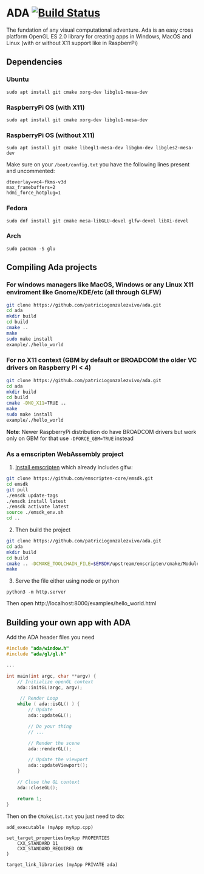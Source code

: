 # ADA [![Build Status](https://travis-ci.org/patriciogonzalezvivo/ada.svg?branch=master)](https://travis-ci.org/patriciogonzalezvivo/ada)


The fundation of any visual computational adventure. 
Ada is an easy cross platform OpenGL ES 2.0 library for creating apps in Windows, MacOS and Linux (with or without X11 support like in RaspberrPi)

## Dependencies


### Ubuntu 

```
sudo apt install git cmake xorg-dev libglu1-mesa-dev
```

### RaspberryPi OS (with X11)

```
sudo apt install git cmake xorg-dev libglu1-mesa-dev
```

### RaspberryPi OS (without X11)

```
sudo apt install git cmake libegl1-mesa-dev libgbm-dev libgles2-mesa-dev
```

Make sure on your `/boot/config.txt` you have the following lines present and uncommented:

```
dtoverlay=vc4-fkms-v3d
max_framebuffers=2
hdmi_force_hotplug=1
```

### Fedora

```
sudo dnf install git cmake mesa-libGLU-devel glfw-devel libXi-devel
```

### Arch 

```
sudo pacman -S glu
```

## Compiling Ada projects

### For windows managers like MacOS, Windows or any Linux X11 enviroment like Gnome/KDE/etc (all through GLFW) 

```bash
git clone https://github.com/patriciogonzalezvivo/ada.git
cd ada
mkdir build
cd build
cmake ..
make
sudo make install
example/./hello_world
```

### For no X11 context (GBM by default or BROADCOM the older VC drivers on Raspberry PI < 4)

```bash
git clone https://github.com/patriciogonzalezvivo/ada.git
cd ada
mkdir build
cd build
cmake -DNO_X11=TRUE ..
make
sudo make install
example/./hello_world
```

**Note**: Newer RaspberryPi distribution do have BROADCOM drivers but work only on GBM for that use `-DFORCE_GBM=TRUE` instead

### As a emscripten WebAssembly project

1. [Install emscripten](https://emscripten.org/docs/getting_started/downloads.html#installation-instructions) which already includes glfw: 
```sh
git clone https://github.com/emscripten-core/emsdk.git
cd emsdk
git pull
./emsdk update-tags
./emsdk install latest
./emsdk activate latest
source ./emsdk_env.sh
cd ..
```

2. Then build the project
```sh
git clone https://github.com/patriciogonzalezvivo/ada.git
cd ada
mkdir build
cd build
cmake .. -DCMAKE_TOOLCHAIN_FILE=$EMSDK/upstream/emscripten/cmake/Modules/Platform/Emscripten.cmake
make
```

3. Serve the file either using node or python
```
python3 -m http.server 
```
Then open http://localhost:8000/examples/hello_world.html



## Building your own app with ADA


Add the ADA header files you need

```c++
#include "ada/window.h"
#include "ada/gl/gl.h"

...

int main(int argc, char **argv) {
    // Initialize openGL context
    ada::initGL(argc, argv);

     // Render Loop
    while ( ada::isGL() ) {
        // Update
        ada::updateGL();

        // Do your thing
        // ...

        // Render the scene
        ada::renderGL();

        // Update the viewport
        ada::updateViewport();
    }

    // Close the GL context
    ada::closeGL();

    return 1;
}

```

Then on the `CMakeList.txt` you just need to do:

```
add_executable (myApp myApp.cpp)

set_target_properties(myApp PROPERTIES
    CXX_STANDARD 11
    CXX_STANDARD_REQUIRED ON
)

target_link_libraries (myApp PRIVATE ada)
```


